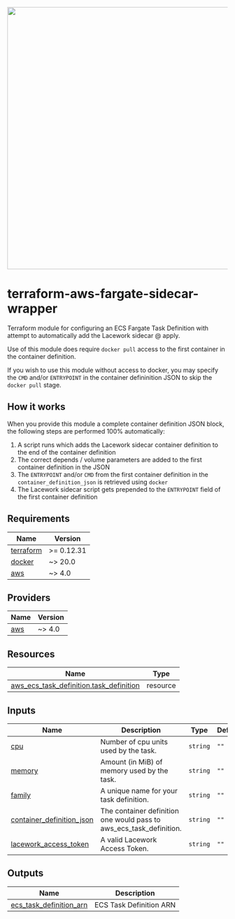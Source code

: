 <a href="https://lacework.com"><img src="https://techally-content.s3-us-west-1.amazonaws.com/public-content/lacework_logo_full.png" width="600"></a>

# terraform-aws-fargate-sidecar-wrapper

<!--[![GitHub release](https://img.shields.io/github/release/lacework/terraform-aws-cloudtrail.svg)](https://github.com/lacework/terraform-aws-cloudtrail/releases/)
[![Codefresh build status]( https://g.codefresh.io/api/badges/pipeline/lacework/terraform-modules%2Ftest-compatibility?type=cf-1&key=eyJhbGciOiJIUzI1NiJ9.NWVmNTAxOGU4Y2FjOGQzYTkxYjg3ZDEx.RJ3DEzWmBXrJX7m38iExJ_ntGv4_Ip8VTa-an8gBwBo)]( https://g.codefresh.io/pipelines/edit/new/builds?id=607e25e6728f5a6fba30431b&pipeline=test-compatibility&projects=terraform-modules&projectId=607db54b728f5a5f8930405d)
-->
Terraform module for configuring an ECS Fargate Task Definition with attempt to automatically add the Lacework sidecar @ apply.

Use of this module does require `docker pull` access to the first container in the container definition.

If you wish to use this module without access to docker, you may specify the `CMD` and/or `ENTRYPOINT` in the container defininition JSON to skip the `docker pull` stage.

## How it works

When you provide this module a complete container definition JSON block, the following steps are performed 100% automatically:

1. A script runs which adds the Lacework sidecar container definition to the end of the container definition
1. The correct depends / volume parameters are added to the first container definition in the JSON
1. The `ENTRYPOINT` and/or `CMD` from the first container definition in the `container_definition_json` is retrieved using `docker`
1. The Lacework sidecar script gets prepended to the `ENTRYPOINT` field of the first container definition

## Requirements

| Name | Version |
|------|---------|
| <a name="requirement_terraform"></a> [terraform](#requirement\_terraform) | >= 0.12.31 |
| <a name="requirement_docker"></a> [docker](#requirement\_docker) | ~> 20.0 |
| <a name="requirement_aws"></a> [aws](#requirement\_aws) | ~> 4.0 |

## Providers

| Name | Version |
|------|---------|
| <a name="provider_aws"></a> [aws](#provider\_aws) | ~> 4.0 |

## Resources

| Name | Type |
|------|------|
| [aws_ecs_task_definition.task_definition](https://registry.terraform.io/providers/hashicorp/aws/latest/docs/resources/aws_ecs_task_definition) | resource |

## Inputs

| Name | Description | Type | Default | Required |
|------|-------------|------|---------|:--------:|
| <a name="cpu"></a> [cpu](#cpu) | Number of cpu units used by the task. | `string` | `""` | yes |
| <a name="memory"></a> [memory](#memory) | Amount (in MiB) of memory used by the task. | `string` | `""` | yes |
| <a name="family"></a> [family](#family) | A unique name for your task definition. | `string` | `""` | yes |
| <a name="container_definition_json"></a> [container\_definition\_json](#container\_definition\_json) | The container definition one would pass to aws_ecs_task_definition. | `string` | `""` | yes |
| <a name="lacework_access_token"></a> [lacework\_access\_token](#lacework\_access\_token) | A valid Lacework Access Token. | `string` | `""` | yes |

## Outputs

| Name | Description |
|------|-------------|
| <a name="ecs_task_definition_arn"></a> [ecs\_task\_definition\_arn](#ecs\_task\_definition\_arn) | ECS Task Definition ARN |
